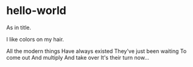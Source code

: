 # hello-world
As in title.

I like colors on my hair. 

All the modern things
Have always existed
They've just been waiting
To come out
And multiply
And take over
It's their turn now...
